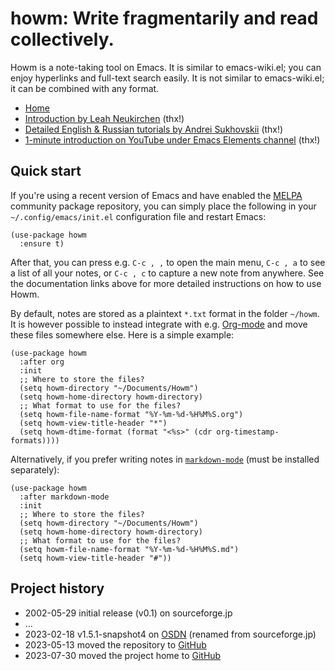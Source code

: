 # howm: Write fragmentarily and read collectively.

Howm is a note-taking tool on Emacs. It is similar to emacs-wiki.el; you can enjoy hyperlinks and full-text search easily. It is not similar to emacs-wiki.el; it can be combined with any format.

* [Home](https://kaorahi.github.io/howm/)
* [Introduction by Leah Neukirchen](https://leahneukirchen.org/blog/archive/2022/03/note-taking-in-emacs-with-howm.html) (thx!)
* [Detailed English & Russian tutorials by Andrei Sukhovskii](https://github.com/Emacs101/howm-manual) (thx!)
* [1-minute introduction on YouTube under Emacs Elements channel](https://www.youtube.com/watch?v=cCflzhDelvg) (thx!)

## Quick start

If you're using a recent version of Emacs and have enabled the [MELPA](https://melpa.org/) community package repository, you can simply place the following in your `~/.config/emacs/init.el` configuration file and restart Emacs:

```emacs-lisp
(use-package howm
  :ensure t)
```

After that, you can press e.g. `C-c , ,` to open the main menu, `C-c , a` to see a list of all your notes, or `C-c , c` to capture a new note from anywhere. See the documentation links above for more detailed instructions on how to use Howm.

By default, notes are stored as a plaintext `*.txt` format in the folder `~/howm`. It is however possible to instead integrate with e.g. [Org-mode](https://orgmode.org/) and move these files somewhere else. Here is a simple example:

```emacs-lisp
(use-package howm
  :after org
  :init
  ;; Where to store the files?
  (setq howm-directory "~/Documents/Howm")
  (setq howm-home-directory howm-directory)
  ;; What format to use for the files?
  (setq howm-file-name-format "%Y-%m-%d-%H%M%S.org")
  (setq howm-view-title-header "*")
  (setq howm-dtime-format (format "<%s>" (cdr org-timestamp-formats))))
```

Alternatively, if you prefer writing notes in [`markdown-mode`](https://jblevins.org/projects/markdown-mode/) (must be installed separately):

```emacs-lisp
(use-package howm
  :after markdown-mode
  :init
  ;; Where to store the files?
  (setq howm-directory "~/Documents/Howm")
  (setq howm-home-directory howm-directory)
  ;; What format to use for the files?
  (setq howm-file-name-format "%Y-%m-%d-%H%M%S.md")
  (setq howm-view-title-header "#"))
```

## Project history

* 2002-05-29 initial release (v0.1) on sourceforge.jp
* ...
* 2023-02-18 v1.5.1-snapshot4 on [OSDN](https://howm.osdn.jp/) (renamed from sourceforge.jp)
* 2023-05-13 moved the repository to [GitHub](https://github.com/kaorahi/howm)
* 2023-07-30 moved the project home to [GitHub](https://kaorahi.github.io/howm/)
